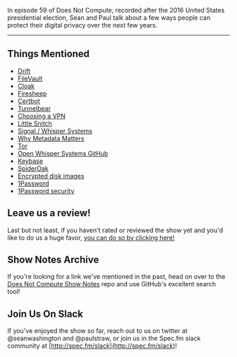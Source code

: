 In episode 59 of Does Not Compute, recorded after the 2016 United States presidential election, Sean and Paul talk about a few ways people can protect their digital privacy over the next few years.

---

## Things Mentioned

* [Drift](https://github.com/imgix/drift)
* [FileVault](https://en.wikipedia.org/wiki/FileVault)
* [Cloak](https://www.getcloak.com/)
* [Firesheep](https://en.wikipedia.org/wiki/Firesheep)
* [Certbot](https://certbot.eff.org/)
* [Tunnelbear](https://www.tunnelbear.com/)
* [Choosing a VPN](https://ssd.eff.org/en/module/choosing-vpn-thats-right-you)
* [Little Snitch](https://www.obdev.at/products/littlesnitch/index.html)
* [Signal / Whisper Systems](https://whispersystems.org/)
* [Why Metadata Matters](https://www.eff.org/deeplinks/2013/06/why-metadata-matters)
* [Tor](https://en.wikipedia.org/wiki/Tor_(anonymity_network))
* [Open Whisper Systems GitHub](https://github.com/WhisperSystems/)
* [Keybase](https://keybase.io/)
* [SpiderOak](https://spideroak.com/)
* [Encrypted disk images](https://support.apple.com/en-us/HT201599)
* [1Password](https://1password.com/)
* [1Password security](https://1password.com/security/)

## Leave us a review!

Last but not least, if you haven't rated or reviewed the show yet and you'd like to do us a huge favor, [you can do so by clicking here!](https://itunes.apple.com/us/podcast/does-not-compute/id1048731980?mt=2)

## Show Notes Archive

If you're looking for a link we've mentioned in the past, head on over to the [Does Not Compute Show Notes](https://github.com/seanwash/dnccast-show-notes) repo and use GitHub's excellent search tool!

## Join Us On Slack

If you've enjoyed the show so far, reach out to us on twitter at @seanwashington and @paulstraw, or join us in the Spec.fm slack community at [http://spec.fm/slack](http://spec.fm/slack)!